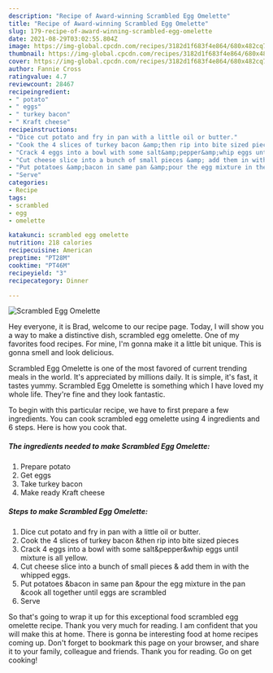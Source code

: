 ```yaml
---
description: "Recipe of Award-winning Scrambled Egg Omelette"
title: "Recipe of Award-winning Scrambled Egg Omelette"
slug: 179-recipe-of-award-winning-scrambled-egg-omelette
date: 2021-08-29T03:02:55.804Z
image: https://img-global.cpcdn.com/recipes/3182d1f683f4e864/680x482cq70/scrambled-egg-omelette-recipe-main-photo.jpg
thumbnail: https://img-global.cpcdn.com/recipes/3182d1f683f4e864/680x482cq70/scrambled-egg-omelette-recipe-main-photo.jpg
cover: https://img-global.cpcdn.com/recipes/3182d1f683f4e864/680x482cq70/scrambled-egg-omelette-recipe-main-photo.jpg
author: Fannie Cross
ratingvalue: 4.7
reviewcount: 28467
recipeingredient:
- " potato"
- " eggs"
- " turkey bacon"
- " Kraft cheese"
recipeinstructions:
- "Dice cut potato and fry in pan with a little oil or butter."
- "Cook the 4 slices of turkey bacon &amp;then rip into bite sized pieces"
- "Crack 4 eggs into a bowl with some salt&amp;pepper&amp;whip eggs until mixture is all yellow."
- "Cut cheese slice into a bunch of small pieces &amp; add them in with the whipped eggs."
- "Put potatoes &amp;bacon in same pan &amp;pour the egg mixture in the pan &amp;cook all together until eggs are scrambled"
- "Serve"
categories:
- Recipe
tags:
- scrambled
- egg
- omelette

katakunci: scrambled egg omelette 
nutrition: 218 calories
recipecuisine: American
preptime: "PT28M"
cooktime: "PT46M"
recipeyield: "3"
recipecategory: Dinner

---
```



![Scrambled Egg Omelette](https://img-global.cpcdn.com/recipes/3182d1f683f4e864/680x482cq70/scrambled-egg-omelette-recipe-main-photo.jpg)

Hey everyone, it is Brad, welcome to our recipe page. Today, I will show you a way to make a distinctive dish, scrambled egg omelette. One of my favorites food recipes. For mine, I'm gonna make it a little bit unique. This is gonna smell and look delicious.

Scrambled Egg Omelette is one of the most favored of current trending meals in the world. It's appreciated by millions daily. It is simple, it's fast, it tastes yummy. Scrambled Egg Omelette is something which I have loved my whole life. They're fine and they look fantastic.




To begin with this particular recipe, we have to first prepare a few ingredients. You can cook scrambled egg omelette using 4 ingredients and 6 steps. Here is how you cook that.

<!--inarticleads1-->

##### The ingredients needed to make Scrambled Egg Omelette:

1. Prepare  potato
1. Get  eggs
1. Take  turkey bacon
1. Make ready  Kraft cheese




<!--inarticleads2-->

##### Steps to make Scrambled Egg Omelette:

1. Dice cut potato and fry in pan with a little oil or butter.
1. Cook the 4 slices of turkey bacon &amp;then rip into bite sized pieces
1. Crack 4 eggs into a bowl with some salt&amp;pepper&amp;whip eggs until mixture is all yellow.
1. Cut cheese slice into a bunch of small pieces &amp; add them in with the whipped eggs.
1. Put potatoes &amp;bacon in same pan &amp;pour the egg mixture in the pan &amp;cook all together until eggs are scrambled
1. Serve




So that's going to wrap it up for this exceptional food scrambled egg omelette recipe. Thank you very much for reading. I am confident that you will make this at home. There is gonna be interesting food at home recipes coming up. Don't forget to bookmark this page on your browser, and share it to your family, colleague and friends. Thank you for reading. Go on get cooking!
